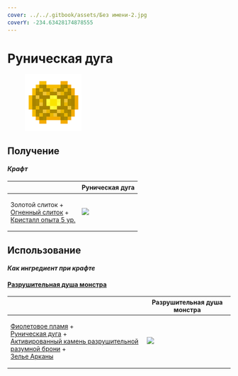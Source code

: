 ```yaml
---
cover: ../../.gitbook/assets/Без имени-2.jpg
coverY: -234.63428174878555
---
```


# Руническая дуга

<figure><img src="../../.gitbook/assets/runic_arc_128.png" alt=""><figcaption></figcaption></figure>

## Получение

#### _Крафт_

| ㅤ                                                                                                                                 | Руническая дуга                           |
| --------------------------------------------------------------------------------------------------------------------------------- | ----------------------------------------- |
| <p>Золотой слиток +<br><a href="fireite_ingot.md">Огненный слиток</a> +<br><a href="xp_crystal_4.md">Кристалл опыта 5 ур.</a></p> | ![](../../.gitbook/assets/runic\_arc.png) |

## Использование

#### _Как ингредиент при крафте_

#### [Разрушительная душа монстра](basemonstersoul\_destructive.md)

| ㅤ                                                                                                                                                                                                                                                                             | Разрушительная душа монстра                                 |
| ----------------------------------------------------------------------------------------------------------------------------------------------------------------------------------------------------------------------------------------------------------------------------- | ----------------------------------------------------------- |
| <p><a href="purple_blaze.md">Фиолетовое пламя</a> +<br><a href="runic_arc.md">Руническая дуга</a> +<br><a href="sentientarmourgem_destructive_activated.md">Активированный камень разрушительной разумной брони</a> +<br><a href="weak_arcana_potion.md">Зелье Арканы</a></p> | ![](../../.gitbook/assets/basemonstersoul\_destructive.png) |
